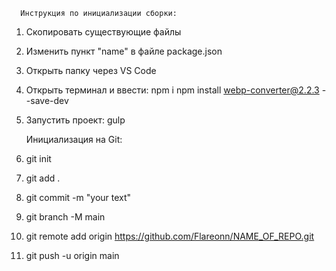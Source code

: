      Инструкция по инициализации сборки:

1. Скопировать существующие файлы
2. Изменить пункт "name" в файле package.json
3. Открыть папку через VS Code
4. Открыть терминал и ввести:
   npm i
   npm install webp-converter@2.2.3 --save-dev
5. Запустить проект:
   gulp

   Инициализация на Git:

6. git init
7. git add .
8. git commit -m "your text"
9. git branch -M main
10. git remote add origin https://github.com/Flareonn/NAME_OF_REPO.git
11. git push -u origin main
